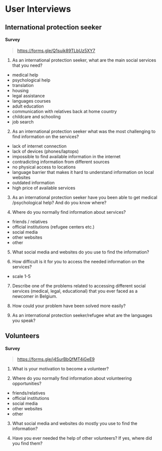 # User Interviews

## International protection seeker 

#### Survey

> https://forms.gle/Q1suik89TLbUz5XY7 

1. As an international protection seeker, what are the main social services that you need?
- medical help
- psychological help
- translation
- housing
- legal assistance
- languages courses
- adult education
- communication with relatives back at home country
- childcare and schooling
- job search

2. As an international protection seeker what was the most challenging to find information on the services?

- lack of internet connection
- lack of devices (phones/laptops)
- impossible to find available information in the internet
- contradicting information from different sources
- no physical access to locations
- language barrier that makes it hard to understand information on local websites
- outdated information
- high price of available services

3. As an international protection seeker have you been able to get medical /psychological help? And do you know where?

4. Where do you normally find information about services?  
- friends / relatives
- official institutions (refugee centers etc.)
- social media
- other websites
- other 

5. What social media and websites do you use to find the information?

6. How difficult is it for you to access the needed information on the services?  
- scale 1-5

7. Describe one of the problems related to accessing different social services (medical, legal, educational) that you ever faced as a newcomer in Belgium.

8. How could your problem have been solved more easily?

9. As an international protection seeker/refugee what are the languages you speak?

## Volunteers
#### Survey
> https://forms.gle/j4SurBbQfMT4jGeE9 

1. What is your motivation to become a volunteer?

2. Where do you normally find information about volunteering opportunities?  
- friends/relatives
- official institutions
- social media
- other websites
- other

3. What social media and websites do mostly you use to find the information?

4. Have you ever needed the help of other volunteers? If yes, where did you find them?

